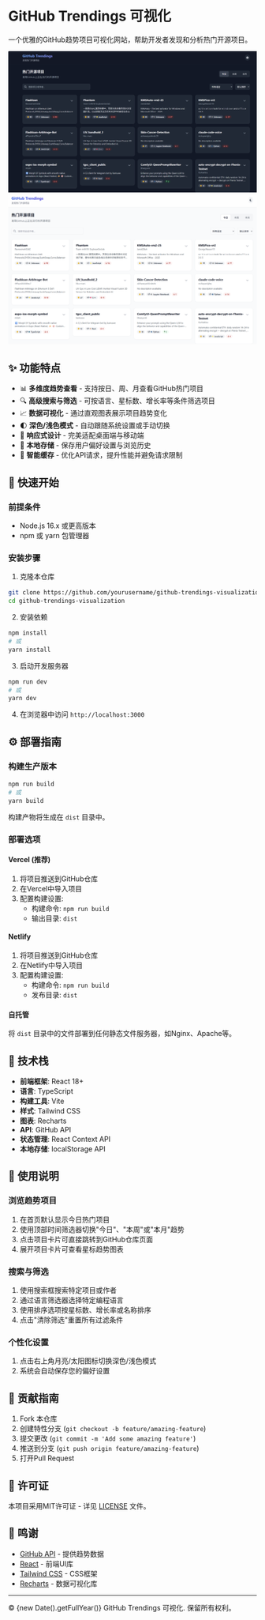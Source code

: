 # GitHub Trendings 可视化

一个优雅的GitHub趋势项目可视化网站，帮助开发者发现和分析热门开源项目。

![img1](images/demo_black.png)
![img2](images/demo_white.png)

## ✨ 功能特点

- 📊 **多维度趋势查看** - 支持按日、周、月查看GitHub热门项目
- 🔍 **高级搜索与筛选** - 可按语言、星标数、增长率等条件筛选项目
- 📈 **数据可视化** - 通过直观图表展示项目趋势变化
- 🌓 **深色/浅色模式** - 自动跟随系统设置或手动切换
- 📱 **响应式设计** - 完美适配桌面端与移动端
- 💾 **本地存储** - 保存用户偏好设置与浏览历史
- 🔄 **智能缓存** - 优化API请求，提升性能并避免请求限制

## 🚀 快速开始

### 前提条件

- Node.js 16.x 或更高版本
- npm 或 yarn 包管理器

### 安装步骤

1. 克隆本仓库
```bash
git clone https://github.com/yourusername/github-trendings-visualization.git
cd github-trendings-visualization
```

2. 安装依赖
```bash
npm install
# 或
yarn install
```

3. 启动开发服务器
```bash
npm run dev
# 或
yarn dev
```

4. 在浏览器中访问 `http://localhost:3000`

## ⚙️ 部署指南

### 构建生产版本

```bash
npm run build
# 或
yarn build
```

构建产物将生成在 `dist` 目录中。

### 部署选项

#### Vercel (推荐)

1. 将项目推送到GitHub仓库
2. 在Vercel中导入项目
3. 配置构建设置:
   - 构建命令: `npm run build`
   - 输出目录: `dist`

#### Netlify

1. 将项目推送到GitHub仓库
2. 在Netlify中导入项目
3. 配置构建设置:
   - 构建命令: `npm run build`
   - 发布目录: `dist`

#### 自托管

将 `dist` 目录中的文件部署到任何静态文件服务器，如Nginx、Apache等。

## 🔧 技术栈

- **前端框架**: React 18+
- **语言**: TypeScript
- **构建工具**: Vite
- **样式**: Tailwind CSS
- **图表**: Recharts
- **API**: GitHub API
- **状态管理**: React Context API
- **本地存储**: localStorage API

## 📝 使用说明

### 浏览趋势项目

1. 在首页默认显示今日热门项目
2. 使用顶部时间筛选器切换"今日"、"本周"或"本月"趋势
3. 点击项目卡片可直接跳转到GitHub仓库页面
4. 展开项目卡片可查看星标趋势图表

### 搜索与筛选

1. 使用搜索框搜索特定项目或作者
2. 通过语言筛选器选择特定编程语言
3. 使用排序选项按星标数、增长率或名称排序
4. 点击"清除筛选"重置所有过滤条件

### 个性化设置

1. 点击右上角月亮/太阳图标切换深色/浅色模式
2. 系统会自动保存您的偏好设置

## 🤝 贡献指南

1. Fork 本仓库
2. 创建特性分支 (`git checkout -b feature/amazing-feature`)
3. 提交更改 (`git commit -m 'Add some amazing feature'`)
4. 推送到分支 (`git push origin feature/amazing-feature`)
5. 打开Pull Request

## 📄 许可证

本项目采用MIT许可证 - 详见 [LICENSE](LICENSE) 文件。

## 🙏 鸣谢

- [GitHub API](https://docs.github.com/en/rest) - 提供趋势数据
- [React](https://reactjs.org/) - 前端UI库
- [Tailwind CSS](https://tailwindcss.com/) - CSS框架
- [Recharts](https://recharts.org/) - 数据可视化库

---

© {new Date().getFullYear()} GitHub Trendings 可视化. 保留所有权利。